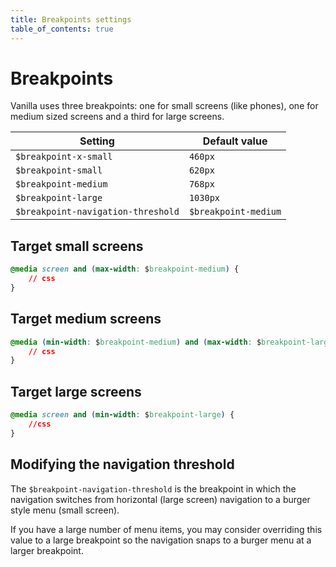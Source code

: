 ```yaml
---
title: Breakpoints settings
table_of_contents: true
---
```


# Breakpoints

Vanilla uses three breakpoints: one for small screens (like phones), one for medium sized screens and a third for large screens.

Setting  | Default value
 ------------- | -------------
`$breakpoint-x-small`   | `460px`
`$breakpoint-small`   | `620px`
`$breakpoint-medium`   | `768px`
`$breakpoint-large`   | `1030px`
`$breakpoint-navigation-threshold`   | `$breakpoint-medium`

## Target small screens

```css
@media screen and (max-width: $breakpoint-medium) {
    // css
}
```

## Target medium screens

```css
@media (min-width: $breakpoint-medium) and (max-width: $breakpoint-large) {
    // css
}
```

## Target large screens

```css
@media screen and (min-width: $breakpoint-large) {
    //css
}
```

## Modifying the navigation threshold
The `$breakpoint-navigation-threshold` is the breakpoint in which the
navigation switches from horizontal (large screen) navigation to a burger style
menu (small screen).

If you have a large number of menu items, you may consider overriding this
value to a large breakpoint so the navigation snaps to a burger menu at a
larger breakpoint.
